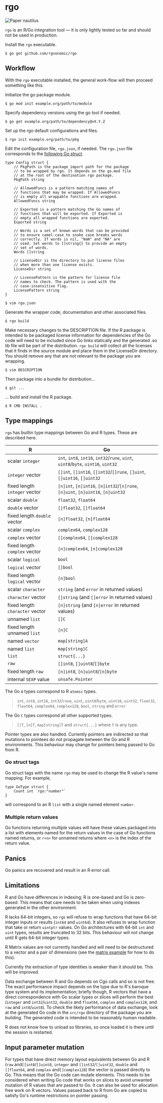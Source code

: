 # rgo

![[Paper nautilus](https://archive.org/details/icefalopodiviven00jatt)](Argonauta_argo.png)

`rgo` is an R/Go integration tool — it is only lightly tested so far and should not be used in production.

Install the `rgo` executable.

```
$ go get github.com/rgnonomic/rgo
```

## Workflow

With the `rgo` executable installed, the general work-flow will then proceed something like this.

Initialize the go package module.

```
$ go mod init example.org/path/to/module
```

Specify dependency versions using the go tool if needed.

```
$ go get example.org/path/to/dependency@vX.Y.Z
```

Set up the rgo default configurations and files.

```
$ rgo init example.org/path/to/pkg
```

Edit the configuration file, `rgo.json`, if needed. The `rgo.json` file corresponds to the [following Go struct](https://pkg.go.dev/github.com/rgonomic/rgo/internal/rgo?tab=doc#Config).
```
type Config struct {
	// PkgPath is the package import path for the package
	// to be wrapped by rgo. It depends on the go.mod file
	// at the root of the destination rgo package.
	PkgPath string

	// AllowedFuncs is a pattern matching names of
	// functions that may be wrapped. If AllowedFuncs
	// is empty all wrappable functions are wrapped.
	AllowedFuncs string

	// Exported is a pattern matching the Go names of
	// functions that will be exported. If Exported is
	// empty all wrapped functions are exported.
	Exported string

	// Words is a set of known words that can be provided
	// to ensure camel-case to snake case breaks words
	// correctly. If words is nil, "NaN" and "NA" are
	// used. Set words to []string{} to provide an empty
	// set of words.
	Words []string

	// LicenseDir is the directory to put license files
	// when more than one license exists.
	LicenseDir string

	// LicensePattern is the pattern for license file
	// names to check. The pattern is used with the
	// case-insensitive flag.
	LicensePattern string
}
```

```
$ vim rgo.json
```

Generate the wrapper code, documentation and other associated files.

```
$ rgo build
```

Make necessary changes to the DESCRIPTION file.
If the R package is intended to be packaged license information for dependencies of the Go code will need to be included since Go links statically and the generated .so lib file will be part of the distribution. `rgo build` will collect all the licenses that it finds in the source module and place them in the LicenseDir directory. You should remove any that are not relevant to the package you are wrapping.

```
$ vim DESCRIPTION
```

Then package into a bundle for distribution...

```
$ git ...
```

... build and install the R package.

```
$ R CMD INSTALL .
```

## Type mappings

`rgo` has builtin type mappings between Go and R types. These are described here.

| R                               | Go                                                                                 |
|---------------------------------|------------------------------------------------------------------------------------|
| scalar `integer`                | `int`, `int8`, `int16`, `int32`/`rune`, `uint`, `uint8`/`byte`, `uint16`, `uint32` |
| `integer` vector                | `[]int`, `[]int16`, `[]int32`/`[]rune`, `[]uint`, `[]uint16`, `[]uint32`           |
| fixed length `integer` vector   | `[n]int`, `[n]int16`, `[n]int32`/`[n]rune`, `[n]uint`, `[n]uint16`, `[n]uint32`    |
| scalar `double`                 | `float32`, `float64`                                                               |
| `double` vector                 | `[]float32`, `[]float64`                                                           |
| fixed length `double` vector    | `[n]float32`, `[n]float64`                                                         |
| scalar `complex`                | `complex64`, `complex128`                                                          |
| `complex` vector                | `[]complex64`, `[]complex128`                                                      |
| fixed length `complex` vector   | `[n]complex64`, `[n]complex128`                                                    |
| scalar `logical`                | `bool`                                                                             |
| `logical` vector                | `[]bool`                                                                           |
| fixed length `logical` vector   | `[n]bool`                                                                          |
| scalar `character`              | `string` (and `error` in returned values)                                          |
| `character` vector              | `[]string` (and `[]error` in returned values)                                      |
| fixed length `character` vector | `[n]string` (and `[n]error` in returned values)                                    |
| unnamed `list`                  | `[]C`                                                                              |
| fixed length unnamed `list`     | `[n]C`                                                                             |
| named `vector`                  | `map[string]A`                                                                     |
| named `list`                    | `map[string]C`                                                                     |
| `list`                          | `struct{...}`                                                                      |
| `raw`                           | `[]int8`, `[]uint8`/`[]byte`                                                       |
| fixed length `raw`              | `[n]int8`, `[n]uint8`/`[n]byte`                                                    |
| internal `SEXP` value           | `unsafe.Pointer`                                                                   |

The Go `A` types correspond to R `atomic` types.

> `int`, `int8`, `int16`, `int32`/`rune`, `uint`, `uint8`/`byte`, `uint16`, `uint32`, `float32`, `float64`, `complex64`, `complex128`, `bool`, `string` and `error`

The Go `C` types correspond all other supported types.

> `[]T`, `[n]T`, `map[string]T` and `struct{...}` where `T` is any type.


Pointer types are also handled. Currently pointers are indirected so that mutations to pointees do not propagate between the Go and R environments. This behaviour may change for pointers being passed to Go from R.


### Go struct tags

Go struct tags with the name `rgo` may be used to change the R value's name mapping. For example,

```
type GoType struct {
	Count int `rgo:"number"`
}
```

will correspond to an R `list` with a single named element `number`.


### Multiple return values

Go functions returning multiple values will have these values packaged into a list with elements named for the return values in the case of Go functions named returns, or `r<n>` for unnamed returns where `<n>` is the index of the return value.


## Panics

Go panics are recovered and result in an R error call.


## Limitations

R and Go have differences in indexing; R is one-based and Go is zero-based. This means that care needs to be taken when using indexes generated in the other environment.

R lacks 64-bit integers, so `rgo` will refuse to wrap functions that have 64-bit integer inputs or results (`int64` and `uint64`). It also refuses to wrap function that take or return `uintptr` values. On Go architectures with 64-bit `int` and `uint` types, results are truncated to 32 bits. This behaviour will not change until R gets 64-bit integer types.

R Matrix values are not currently handled and will need to be destructured to a vector and a pair of dimensions (see the [matrix example](examples/cca) for how to do this).

Currently the extraction of type identities is weaker than it should be. This will be improved.

Data exchange between R and Go depends on Cgo calls and so is not free. The exact performance impact depends on the type due to R's baroque type system and its implementation; briefly though, R vectors that have a direct correspondence with Go scalar types or slices will perform the best (`integer` and `int32`/`uint32`, `double` and `float64`, `complex` and `complex128`, and `raw` and `int8`/`uint8`). To check the likely performance of data exchange, look at the generated Go code in the `src/rgo` directory of the package you are building. The generated code is intended to be reasonably human readable.

R does not know how to unload so libraries, so once loaded it is there until the session is restarted.

## Input parameter mutation

For types that have direct memory layout equivalents between Go and R (`raw` and`[]int8`/`[]uint8`, `integer` and `[]int32`/`[]uint32`, `double` and `[]float64`, and `complex` and`[]complex128`) the vector is passed directly to Go. This means that the Go code can mutate elements. This needs to be considered when writing Go code that works on slices to avoid unwanted mutation of R values that are passed to Go. It can also be used for allocation free work on R vectors. Values passed back to R from Go are copied to satisfy Go's runtime restrictions on pointer passing.